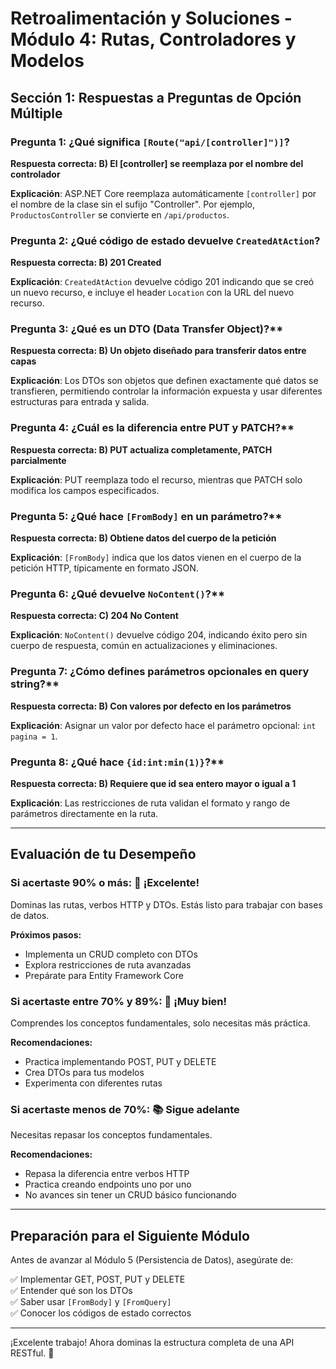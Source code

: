 # Retroalimentación y Soluciones - Módulo 4: Rutas, Controladores y Modelos

## Sección 1: Respuestas a Preguntas de Opción Múltiple

### Pregunta 1: ¿Qué significa `[Route("api/[controller]")]`?
**Respuesta correcta: B) El [controller] se reemplaza por el nombre del controlador**

**Explicación**: ASP.NET Core reemplaza automáticamente `[controller]` por el nombre de la clase sin el sufijo "Controller". Por ejemplo, `ProductosController` se convierte en `/api/productos`.

### Pregunta 2: ¿Qué código de estado devuelve `CreatedAtAction`?
**Respuesta correcta: B) 201 Created**

**Explicación**: `CreatedAtAction` devuelve código 201 indicando que se creó un nuevo recurso, e incluye el header `Location` con la URL del nuevo recurso.

### Pregunta 3: ¿Qué es un DTO (Data Transfer Object)?**
**Respuesta correcta: B) Un objeto diseñado para transferir datos entre capas**

**Explicación**: Los DTOs son objetos que definen exactamente qué datos se transfieren, permitiendo controlar la información expuesta y usar diferentes estructuras para entrada y salida.

### Pregunta 4: ¿Cuál es la diferencia entre PUT y PATCH?**
**Respuesta correcta: B) PUT actualiza completamente, PATCH parcialmente**

**Explicación**: PUT reemplaza todo el recurso, mientras que PATCH solo modifica los campos especificados.

### Pregunta 5: ¿Qué hace `[FromBody]` en un parámetro?**
**Respuesta correcta: B) Obtiene datos del cuerpo de la petición**

**Explicación**: `[FromBody]` indica que los datos vienen en el cuerpo de la petición HTTP, típicamente en formato JSON.

### Pregunta 6: ¿Qué devuelve `NoContent()`?**
**Respuesta correcta: C) 204 No Content**

**Explicación**: `NoContent()` devuelve código 204, indicando éxito pero sin cuerpo de respuesta, común en actualizaciones y eliminaciones.

### Pregunta 7: ¿Cómo defines parámetros opcionales en query string?**
**Respuesta correcta: B) Con valores por defecto en los parámetros**

**Explicación**: Asignar un valor por defecto hace el parámetro opcional: `int pagina = 1`.

### Pregunta 8: ¿Qué hace `{id:int:min(1)}`?**
**Respuesta correcta: B) Requiere que id sea entero mayor o igual a 1**

**Explicación**: Las restricciones de ruta validan el formato y rango de parámetros directamente en la ruta.

---

## Evaluación de tu Desempeño

### Si acertaste 90% o más: 🌟 ¡Excelente!
Dominas las rutas, verbos HTTP y DTOs. Estás listo para trabajar con bases de datos.

**Próximos pasos:**
- Implementa un CRUD completo con DTOs
- Explora restricciones de ruta avanzadas
- Prepárate para Entity Framework Core

### Si acertaste entre 70% y 89%: 💪 ¡Muy bien!
Comprendes los conceptos fundamentales, solo necesitas más práctica.

**Recomendaciones:**
- Practica implementando POST, PUT y DELETE
- Crea DTOs para tus modelos
- Experimenta con diferentes rutas

### Si acertaste menos de 70%: 📚 Sigue adelante
Necesitas repasar los conceptos fundamentales.

**Recomendaciones:**
- Repasa la diferencia entre verbos HTTP
- Practica creando endpoints uno por uno
- No avances sin tener un CRUD básico funcionando

---

## Preparación para el Siguiente Módulo

Antes de avanzar al Módulo 5 (Persistencia de Datos), asegúrate de:

✅ Implementar GET, POST, PUT y DELETE  
✅ Entender qué son los DTOs  
✅ Saber usar `[FromBody]` y `[FromQuery]`  
✅ Conocer los códigos de estado correctos  

---

¡Excelente trabajo! Ahora dominas la estructura completa de una API RESTful. 🚀
